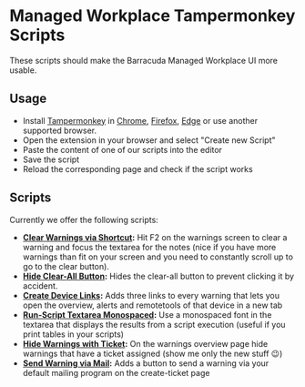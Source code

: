 # Managed Workplace Tampermonkey Scripts

These scripts should make the Barracuda Managed Workplace UI more usable.

## Usage

- Install [Tampermonkey](https://www.tampermonkey.net/) in
  [Chrome](https://www.tampermonkey.net/?ext=dhdg&browser=chrome),
  [Firefox](https://www.tampermonkey.net/?ext=dhdg&browser=firefox),
  [Edge](https://www.tampermonkey.net/?ext=dhdg&browser=edge) or use another supported browser.
- Open the extension in your browser and select "Create new Script"
- Paste the content of one of our scripts into the editor
- Save the script
- Reload the corresponding page and check if the script works

## Scripts

Currently we offer the following scripts:

- **[Clear Warnings via Shortcut](./scripts/clear-warnings-via-shortcut.js):** Hit F2 on the warnings screen to clear a warning and focus the textarea for the notes (nice if you have more warnings than fit on your screen and you need to constantly scroll up to go to the clear button).
- **[Hide Clear-All Button](./scripts/hide-clear-all-button.js):** Hides the clear-all button to prevent clicking it by accident.
- **[Create Device Links](./scripts/create-device-links.js):** Adds three links to every warning that lets you open the overview, alerts and remotetools of that device in a new tab
- **[Run-Script Textarea Monospaced](./scripts/run-script-textarea-monospaced.js):** Use a monospaced font in the textarea that displays the results from a script execution (useful if you print tables in your scripts)
- **[Hide Warnings with Ticket](./scripts/hide-warnings-with-ticket.js):** On the warnings overview page hide warnings that have a ticket assigned (show me only the new stuff 😉)
- **[Send Warning via Mail](./scripts/send-warning-via-mail.js):** Adds a button to send a warning via your default mailing program on the create-ticket page

